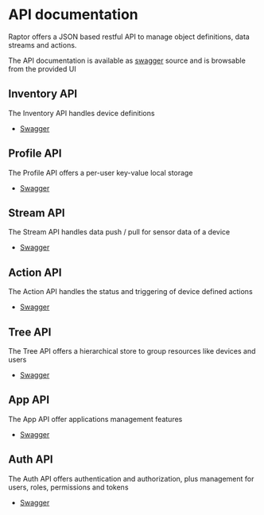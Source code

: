 # API documentation

Raptor offers a JSON based restful API to manage object definitions, data streams and actions.

The API documentation is available as [swagger](http://swagger.io/) source and is browsable from the provided UI

<!--
- Object, Data and Action management [Browse](http://petstore.swagger.io/?url=http://api.raptorbox.eu/swagger.yaml) or [YAML source](http://api.raptorbox.eu/swagger.yaml)
- Authentication and Authorization [Browse](http://petstore.swagger.io/?url=http://api.raptorbox.eu/auth/v2/api-docs) or [YAML source](http://api.raptorbox.eu/auth/v2/api-docs)
-->

## Inventory API

The Inventory API handles device definitions

- [Swagger](https://petstore.swagger.io/?url=https://raw.githubusercontent.com/raptorbox/raptorbox.github.io/v5/swagger/api/raptor-inventory/swagger.json)

## Profile API

The Profile API offers a per-user key-value local storage

- [Swagger](https://petstore.swagger.io/?url=https://raw.githubusercontent.com/raptorbox/raptorbox.github.io/v5/swagger/api/raptor-profile/swagger.json)

## Stream API

The Stream API handles data push / pull for sensor data of a device

- [Swagger](https://petstore.swagger.io/?url=https://raw.githubusercontent.com/raptorbox/raptorbox.github.io/v5/swagger/api/raptor-stream/swagger.json)

## Action API

The Action API handles the status and triggering of device defined actions

- [Swagger](https://petstore.swagger.io/?url=https://raw.githubusercontent.com/raptorbox/raptorbox.github.io/v5/swagger/api/raptor-action/swagger.json)

## Tree API

The Tree API offers a hierarchical store to group resources like devices and users

- [Swagger](https://petstore.swagger.io/?url=https://raw.githubusercontent.com/raptorbox/raptorbox.github.io/v5/swagger/api/raptor-tree/swagger.json)

## App API

The App API offer applications management features

- [Swagger](http://petstore.swagger.io/?url=https://raw.githubusercontent.com/raptorbox/raptorbox.github.io/v5/swagger/api/raptor-application/swagger.json)

## Auth API

The Auth API offers authentication and authorization, plus management for users, roles, permissions and tokens

- [Swagger](http://petstore.swagger.io/?url=https://raw.githubusercontent.com/raptorbox/raptorbox.github.io/v5/swagger/api/raptor-auth/swagger.json)